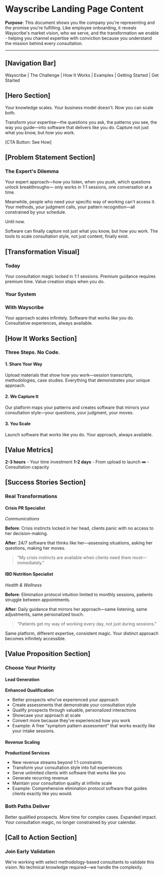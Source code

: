 # Wayscribe Landing Page Content

**Purpose**: This document shows you the company you're representing and the promise you're fulfilling. Like employee onboarding, it reveals Wayscribe's market vision, who we serve, and the transformation we enable - helping you channel expertise with conviction because you understand the mission behind every consultation.

---

## [Navigation Bar]
Wayscribe | The Challenge | How It Works | Examples | Getting Started | Get Started

## [Hero Section]
Your knowledge scales.
Your business model doesn't.
Now you can scale both.

Transform your expertise—the questions you ask, the patterns you see, the way you guide—into software that delivers like you do. Capture not just what you know, but how you work.

[CTA Button: See How]

## [Problem Statement Section]
### The Expert's Dilemma
Your expert approach—how you listen, when you push, which questions unlock breakthroughs— only works in 1:1 sessions, one conversation at a time.

Meanwhile, people who need your specific way of working can't access it. Your methods, your judgment calls, your pattern recognition—all constrained by your schedule.

Until now.

Software can finally capture not just what you know, but how you work. The tools to scale consultation style, not just content, finally exist.

## [Transformation Visual]
### Today
Your consultation magic locked in 1:1 sessions. Premium guidance requires premium time. Value creation stops when you do.

### Your System
### With Wayscribe
Your approach scales infinitely. Software that works like you do. Consultative experiences, always available.

## [How It Works Section]
### Three Steps. No Code.

#### 1. Share Your Way
Upload materials that show how you work—session transcripts, methodologies, case studies. Everything that demonstrates your unique approach.

#### 2. We Capture It
Our platform maps your patterns and creates software that mirrors your consultation style—your questions, your judgment, your moves.

#### 3. You Scale
Launch software that works like you do. Your approach, always available.

## [Value Metrics]
**2-3 hours** - Your time investment
**1-2 days** - From upload to launch
**∞** - Consultation capacity

## [Success Stories Section]
### Real Transformations

#### Crisis PR Specialist
*Communications*

**Before**: Crisis instincts locked in her head, clients panic with no access to her decision-making.

**After**: 24/7 software that thinks like her—assessing situations, asking her questions, making her moves.

> "My crisis instincts are available when clients need them most—immediately."

#### IBD Nutrition Specialist
*Health & Wellness*

**Before**: Elimination protocol intuition limited to monthly sessions, patients struggle between appointments.

**After**: Daily guidance that mirrors her approach—same listening, same adjustments, same personalized touch.

> "Patients get my way of working every day, not just during sessions."

Same platform, different expertise, consistent magic. Your distinct approach becomes infinitely accessible.

## [Value Proposition Section]
### Choose Your Priority

#### Lead Generation
**Enhanced Qualification**
- Better prospects who've experienced your approach
- Create assessments that demonstrate your consultation style
- Qualify prospects through valuable, personalized interactions
- Showcase your approach at scale
- Convert more because they've experienced how you work
- Example: A free "symptom pattern assessment" that works exactly like your intake sessions.

#### Revenue Scaling
**Productized Services**
- New revenue streams beyond 1:1 constraints
- Transform your consultation style into full experiences
- Serve unlimited clients with software that works like you
- Generate recurring revenue
- Maintain your consultation quality at infinite scale
- Example: Comprehensive elimination protocol software that guides clients exactly like you would.

### Both Paths Deliver
Better qualified prospects. More time for complex cases. Expanded impact. Your consultation magic, no longer constrained by your calendar.

## [Call to Action Section]
### Join Early Validation
We're working with select methodology-based consultants to validate this vision. No technical knowledge required—we handle the complexity.